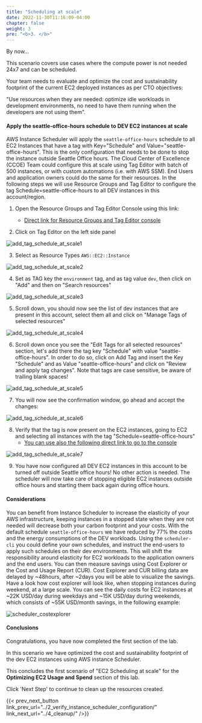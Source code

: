 ```yaml
---
title: "Scheduling at scale"
date: 2022-11-30T11:16:09-04:00
chapter: false
weight: 3
pre: "<b>3. </b>"
---
```


By now...

This scenario covers use cases where the compute power is not needed 24x7 and can be scheduled.

Your team needs to evaluate and optimize the cost and sustainability footprint of the current EC2 deployed instances as per CTO objectives:

"Use resources when they are needed: optimize idle workloads in development environments, no need to have them running when the developers are not using them".

#### Apply the seattle-office-hours schedule to DEV EC2 instances at scale

AWS Instance Scheduler will apply the ``seattle-office-hours`` schedule to all EC2 Instances that have a tag with Key="Schedule" and Value="seattle-office-hours". This is the only configuration that needs to be done to stop the instance outside Seattle Office hours. The Cloud Center of Excellence (CCOE) Team could configure this at scale using Tag Editor with batch of 500 instances, or with custom automations (i.e. with AWS SSM). End Users and application owners could do the same for their resources. In the following steps we will use Resource Groups and Tag Editor to configure the tag Schedule=seattle-office-hours to all DEV instances in this account/region.

1. Open the Resource Groups and Tag Editor Console using this link:
    * [Direct link for Resource Groups and Tag Editor console](https://us-east-1.console.aws.amazon.com/resource-groups/home?region=us-east-1#)

2. Click on Tag Editor on the left side panel

![add_tag_schedule_at_scale1](/Cost/200_EC2_Scheduling_at_Scale/Images/add_tag_schedule_at_scale1.png)

3. Select as Resource Types ``AWS::EC2::Instance``

![add_tag_schedule_at_scale2](/Cost/200_EC2_Scheduling_at_Scale/Images/add_tag_schedule_at_scale2.png)

4. Set as TAG key the ``environment`` tag, and as tag value ``dev``, then click on "Add" and then on "Search resources"

![add_tag_schedule_at_scale3](/Cost/200_EC2_Scheduling_at_Scale/Images/add_tag_schedule_at_scale3.png)

5. Scroll down, you should now see the list of dev instances that are present in this account, select them all and click on "Manage Tags of selected resources"

![add_tag_schedule_at_scale4](/Cost/200_EC2_Scheduling_at_Scale/Images/add_tag_schedule_at_scale4.png)

6. Scroll down once you see the "Edit Tags for all selected resources" section, let's add there the tag key "Schedule" with value "seattle-office-hours". In order to do so, click on Add Tag and insert the Key "Schedule" and as Value "seattle-office-hours" and click on "Review and apply tag changes". Note that tags are case sensitive, be aware of trailing blank spaces!

![add_tag_schedule_at_scale5](/Cost/200_EC2_Scheduling_at_Scale/Images/add_tag_schedule_at_scale5.png)

7. You will now see the confirmation window, go ahead and accept the changes:

![add_tag_schedule_at_scale6](/Cost/200_EC2_Scheduling_at_Scale/Images/add_tag_schedule_at_scale6.png)

8. Verify that the tag is now present on the EC2 instances, going to EC2 and selecting all instances with the tag "Schedule=seattle-office-hours"
    * [You can use also the following direct link to go to the console](https://us-east-1.console.aws.amazon.com/ec2/home?region=us-east-1#Instances:tag:Schedule=seattle-office-hours;v=3;$case=tags:true%5C,client:false;$regex=tags:false%5C,client:false;sort=tag:Name)

![add_tag_schedule_at_scale7](/Cost/200_EC2_Scheduling_at_Scale/Images/add_tag_schedule_at_scale7.png)

9. You have now configured all DEV EC2 instances in this account to be turned off outside Seattle office hours! No other action is needed. The scheduler will now take care of stopping eligible EC2 instances outside office hours and starting them back again during office hours.

#### Considerations

You can benefit from Instance Scheduler to increase the elasticity of your AWS infrastructure, keeping instances in a stopped state when they are not needed will decrease both your carbon footprint and your costs. With the default schedule ``seattle-office-hours`` we have reduced by 77% the costs and the energy consumptions of the DEV workloads. Using the ``scheduler-cli`` you could define your own schedules, and instruct the end-users to apply such schedules on their dev environments. This will shift the responsibility around elasticity for EC2 workloads to the application owners and the end users. You can then measure savings using Cost Explorer or the Cost and Usage Report (CUR). Cost Explorer and CUR billing data are delayed by ~48hours, after ~2days you will be able to visualize the savings. Have a look how cost explorer will look like, when stopping instances during weekend, at a large scale. You can see the daily costs for EC2 instances at ~22K USD/day during weekdays and ~15K USD/day during weekends, which consists of ~55K USD/month savings, in the following example:

![scheduler_costexplorer](/Cost/200_EC2_Scheduling_at_Scale/Images/scheduler_costexplorer.png)

#### Conclusions

Congratulations, you have now completed the first section of the lab.

In this scenario we have optimized the cost and sustainability footprint of the dev EC2 instances using AWS instance Scheduler.

This concludes the first scenario of "EC2 Scheduling at scale" for the **Optimizing EC2 Usage and Spend** section of this lab.

Click 'Next Step' to continue to clean up the resources created.

{{< prev_next_button link_prev_url="../2_verify_instance_scheduler_configuration/" link_next_url="../4_cleanup/" />}}

